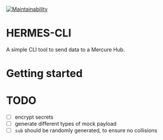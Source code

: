 [![Maintainability](https://img.shields.io/badge/Go_report-A+-success?style=for-the-badge&logo=none)](https://goreportcard.com/report/github.com/Thorin0ak/hermes-cli)

# HERMES-CLI
A simple CLI tool to send data to a Mercure Hub.

# Getting started

# TODO
- [ ] encrypt secrets
- [ ] generate different types of mock payload
- [ ] `sub` should be randomly generated, to ensure no collisions
